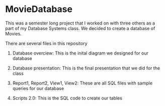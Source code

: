 # MovieDatabase
This was a semester long project that I worked on with three others as a part of my Database Systems class. We decided to create a database of Movies.

There are several files in this repository

1. Database overciew: This is the inital diagram we designed for our database

2. Database presentation: This is the final presentation that we did for the class

3. Report1, Report2, View1, View2: These are all SQL files with sample queries for our database

4. Scripts 2.0: This is the SQL code to create our tables
